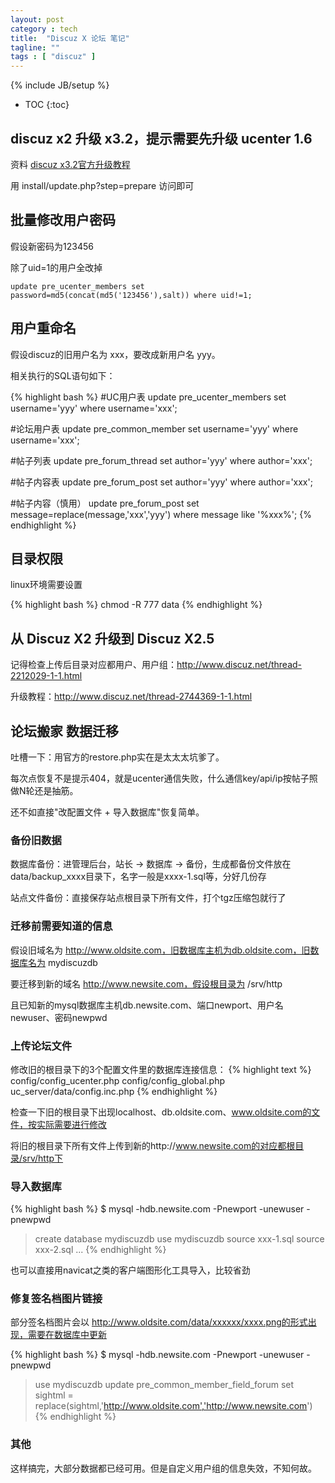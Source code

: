 ```yaml
---
layout: post
category : tech
title:  "Discuz X 论坛 笔记"
tagline: ""
tags : [ "discuz" ] 
---
```

{% include JB/setup %}

* TOC
{:toc}

## discuz x2 升级 x3.2，提示需要先升级 ucenter 1.6

资料 [discuz x3.2官方升级教程](http://www.discuz.net/thread-3570835-1-1.html)

用 install/update.php?step=prepare 访问即可

## 批量修改用户密码

假设新密码为123456

除了uid=1的用户全改掉

``update pre_ucenter_members set password=md5(concat(md5('123456'),salt)) where uid!=1;``

## 用户重命名

假设discuz的旧用户名为 xxx，要改成新用户名 yyy。

相关执行的SQL语句如下：

{% highlight bash %}
#UC用户表
update pre_ucenter_members set username='yyy' where username='xxx';

#论坛用户表
update pre_common_member set username='yyy' where username='xxx';

#帖子列表
update pre_forum_thread set author='yyy' where author='xxx';

#帖子内容表
update pre_forum_post set author='yyy' where author='xxx';

#帖子内容（慎用）
update pre_forum_post set message=replace(message,'xxx','yyy') where message like '%xxx%';
{% endhighlight %}

## 目录权限

linux环境需要设置

{% highlight bash %}
chmod -R 777 data
{% endhighlight %}


## 从 Discuz X2 升级到 Discuz X2.5

记得检查上传后目录对应都用户、用户组：http://www.discuz.net/thread-2212029-1-1.html

升级教程：http://www.discuz.net/thread-2744369-1-1.html

## 论坛搬家 数据迁移

吐槽一下：用官方的restore.php实在是太太太坑爹了。

每次点恢复不是提示404，就是ucenter通信失败，什么通信key/api/ip按帖子照做N轮还是抽筋。

还不如直接"改配置文件 + 导入数据库"恢复简单。

### 备份旧数据

数据库备份：进管理后台，站长 -> 数据库 -> 备份，生成都备份文件放在data/backup_xxxx目录下，名字一般是xxxx-1.sql等，分好几份存

站点文件备份：直接保存站点根目录下所有文件，打个tgz压缩包就行了


### 迁移前需要知道的信息

假设旧域名为 http://www.oldsite.com，旧数据库主机为db.oldsite.com，旧数据库名为 mydiscuzdb

要迁移到新的域名 http://www.newsite.com，假设根目录为 /srv/http

且已知新的mysql数据库主机db.newsite.com、端口newport、用户名newuser、密码newpwd


### 上传论坛文件

修改旧的根目录下的3个配置文件里的数据库连接信息：
{% highlight text %}
config/config_ucenter.php
config/config_global.php
uc_server/data/config.inc.php
{% endhighlight %}

检查一下旧的根目录下出现localhost、db.oldsite.com、www.oldsite.com的文件，按实际需要进行修改

将旧的根目录下所有文件上传到新的http://www.newsite.com的对应都根目录/srv/http下


### 导入数据库

{% highlight bash %}
$ mysql -hdb.newsite.com -Pnewport -unewuser -pnewpwd
> create database mydiscuzdb
> use mydiscuzdb
> source xxx-1.sql
> source xxx-2.sql
> ...
{% endhighlight %}

也可以直接用navicat之类的客户端图形化工具导入，比较省劲

### 修复签名档图片链接

部分签名档图片会以 http://www.oldsite.com/data/xxxxxx/xxxx.png的形式出现，需要在数据库中更新

{% highlight bash %}
$ mysql -hdb.newsite.com -Pnewport -unewuser -pnewpwd
> use mydiscuzdb
> update pre_common_member_field_forum set sightml = replace(sightml,'http://www.oldsite.com','http://www.newsite.com')
{% endhighlight %}

### 其他

这样搞完，大部分数据都已经可用。但是自定义用户组的信息失效，不知何故。
